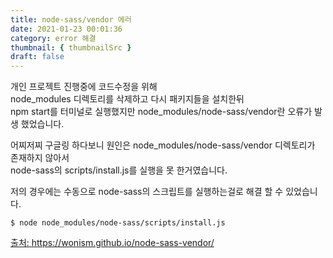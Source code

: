 ```yaml
---
title: node-sass/vendor 에러
date: 2021-01-23 00:01:36
category: error 해결
thumbnail: { thumbnailSrc }
draft: false
---
```


개인 프로젝트 진행중에 코드수정을 위해    
node_modules 디렉토리를 삭제하고 다시 패키지들을 설치한뒤      
npm start를 터미널로 실행했지만 node_modules/node-sass/vendor란 오류가 발생 했었습니다.    
    
        

어찌저찌 구글링 하다보니 원인은 node_modules/node-sass/vendor 디렉토리가 존재하지 않아서    
node-sass의 scripts/install.js를 실행을 못 한거였습니다.    
    
        

저의 경우에는 수동으로 node-sass의 스크립트를 실행하는걸로 해결 할 수 있었습니다.    




```````````````
$ node node_modules/node-sass/scripts/install.js
````````````````    

        

[출처: https://wonism.github.io/node-sass-vendor/ ](https://wonism.github.io/node-sass-vendor "wonism.github.io")